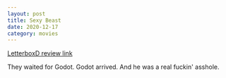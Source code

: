 ```yaml
---
layout: post
title: Sexy Beast
date: 2020-12-17
category: movies
---
```

 
[LetterboxD review link](https://letterboxd.com/samarthbhaskar/film/sexy-beast/)

They waited for Godot. Godot arrived. And he was a real fuckin' asshole. 